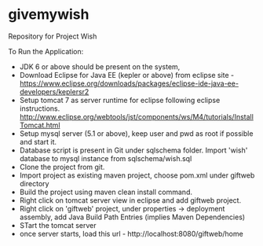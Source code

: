 givemywish
==========

Repository for Project Wish

To Run the Application:
- JDK 6 or above should be present on the system, 
- Download Eclipse for Java EE (kepler or above) from eclipse site - https://www.eclipse.org/downloads/packages/eclipse-ide-java-ee-developers/keplersr2
- Setup tomcat 7 as server runtime for eclipse following eclipse instructions. http://www.eclipse.org/webtools/jst/components/ws/M4/tutorials/InstallTomcat.html
- Setup mysql server (5.1 or above), keep user and pwd as root if possible and start it.
- Database script is present in Git under sqlschema folder. Import 'wish' database to mysql instance from sqlschema/wish.sql
- Clone the project from git.
- Import project as existing maven project, choose pom.xml under giftweb directory
- Build the project using maven clean install command.
- Right click on tomcat server view in eclipse and add giftweb project.
- Right click on 'giftweb' project, under properties -> deployment assembly, add Java Build Path Entries (implies Maven Dependencies)
- STart the tomcat server
- once server starts, load this url - http://localhost:8080/giftweb/home

